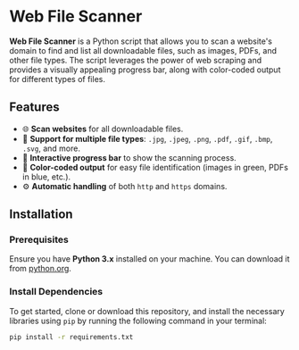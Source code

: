 # Web File Scanner

**Web File Scanner** is a Python script that allows you to scan a website's domain to find and list all downloadable files, such as images, PDFs, and other file types. The script leverages the power of web scraping and provides a visually appealing progress bar, along with color-coded output for different types of files.

## Features

- 🌐 **Scan websites** for all downloadable files.
- 📂 **Support for multiple file types**: `.jpg`, `.jpeg`, `.png`, `.pdf`, `.gif`, `.bmp`, `.svg`, and more.
- 🔄 **Interactive progress bar** to show the scanning process.
- 🎨 **Color-coded output** for easy file identification (images in green, PDFs in blue, etc.).
- ⚙️ **Automatic handling** of both `http` and `https` domains.

## Installation

### Prerequisites

Ensure you have **Python 3.x** installed on your machine. You can download it from [python.org](https://www.python.org/).

### Install Dependencies

To get started, clone or download this repository, and install the necessary libraries using `pip` by running the following command in your terminal:

```bash
pip install -r requirements.txt
